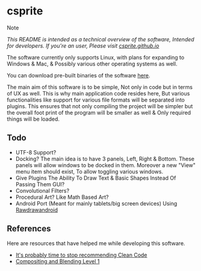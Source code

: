 # csprite

> [!NOTE]
> _This README is intended as a technical overview of
> the software, Intended for developers. If you're an user, Please
> visit [csprite.github.io](https://csprite.github.io)_

The software currently only supports Linux, with plans for
expanding to Windows & Mac, & Possibly various other operating
systems as well.

You can download pre-built binaries of the software [here](https://github.com/csprite/csprite/actions/workflows/build.yml?query=branch%3Ac).

The main aim of this software is to be simple, Not only
in code but in terms of UX as well. This is why main
application code resides here, But various functionalities
like support for various file formats will be separated into
plugins.  This ensures that not only compiling the project
will be simpler but the overall foot print of the program
will be smaller as well & Only required things will be loaded.

## Todo
- UTF-8 Support?
- Docking? The main idea is to have 3 panels, Left, Right & Bottom.
  These panels will allow windows to be docked in them.
  Moreover a new "View" menu item should exist, To allow toggling
  various windows.
- Give Plugins The Ability To Draw Text & Basic Shapes Instead Of Passing Them GUI?
- Convolutional Filters?
- Procedural Art? Like Math Based Art?
- Android Port (Meant for mainly tablets/big screen devices) Using
  [Rawdrawandroid](https://github.com/cnlohr/rawdrawandroid)

## References

Here are resources that have helped me while developing
this software.

- [It's probably time to stop recommending Clean Code](https://qntm.org/clean)
- [Compositing and Blending Level 1](https://www.w3.org/TR/compositing-1/)
